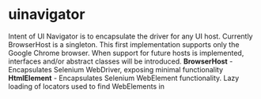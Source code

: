 # uinavigator
Intent of UI Navigator is to encapsulate the driver for any UI host.  Currently BrowserHost is a singleton.  This first implementation supports only the Google Chrome browser.  When support for future hosts is implemented, interfaces and/or abstract classes will be introduced.
<b>BrowserHost</b> - Encapsulates Selenium WebDriver, exposing minimal functionality
<b>HtmlElement</b> - Encapsulates Selenium WebElement functionality.  Lazy loading of locators used to find WebElements in 
